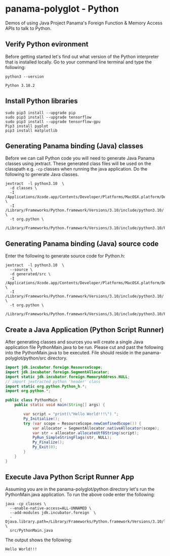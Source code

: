 # panama-polyglot - Python
Demos of using Java Project Panama's Foreign Function &amp; Memory Access APIs to talk to Python.

## Verify Python evironment
Before getting started let's find out what version of the Python interpreter that is installed locally. Go to your command line terminal and type the following:
```shell
python3 --version
```

```shell
Python 3.10.2
```

## Install Python libraries
```shell
sudo pip3 install --upgrade pip
sudo pip3 install --upgrade tensorflow
sudo pip3 install --upgrade tensorflow-gpu
Pip3 install pyplot
pip3 install matplotlib
```

## Generating Panama binding (Java) classes

Before we can call Python code you will need to generate Java Panama classes using jextract. These generated class files will be used on the classpath e.g. `-cp` classes when running the java application. Do the following to generate Java classes.

```shell
jextract  -l python3.10  \
  -d classes \
  -I /Applications/Xcode.app/Contents/Developer/Platforms/MacOSX.platform/Developer/SDKs/MacOSX.sdk/usr/include  \
  -I /Library/Frameworks/Python.framework/Versions/3.10/include/python3.10/  \
  -t org.python \
  /Library/Frameworks/Python.framework/Versions/3.10/include/python3.10/Python.h
```

## Generating Panama binding (Java) source code

Enter the following to generate source code for Python.h:
```shell
jextract  -l python3.10  \
  --source \
  -d generated/src \
  -I /Applications/Xcode.app/Contents/Developer/Platforms/MacOSX.platform/Developer/SDKs/MacOSX.sdk/usr/include  \
  -I /Library/Frameworks/Python.framework/Versions/3.10/include/python3.10/  \
  -t org.python \
  /Library/Frameworks/Python.framework/Versions/3.10/include/python3.10/Python.h
```
## Create a Java Application (Python Script Runner)

After generating classes and sources you will create a single Java application file PythonMain.java to be run. Please cut and past the following into the PythonMain.java to be executed. File should reside in the panama-polyglot/python/src directory.

```java
import jdk.incubator.foreign.ResourceScope;
import jdk.incubator.foreign.SegmentAllocator;
import static jdk.incubator.foreign.MemoryAddress.NULL;
// import jextracted python 'header' class
import static org.python.Python_h.*;
import org.python.*;

public class PythonMain {
    public static void main(String[] args) {

        var script = "print(\"Hello World!!!\") ";
        Py_Initialize();
        try (var scope = ResourceScope.newConfinedScope()) {
            var allocator = SegmentAllocator.nativeAllocator(scope);
            var str = allocator.allocateUtf8String(script);
            PyRun_SimpleStringFlags(str, NULL);
            Py_Finalize();
            Py_Exit(0);
        }
    }
}
```

## Execute Java Python Script Runner App

Assuming you are in the panama-polyglot/python directory let's run the PythonMain.java application. To run the above code enter the following:

```shell
java -cp classes \
  --enable-native-access=ALL-UNNAMED \
  --add-modules jdk.incubator.foreign  \
  -Djava.library.path=/Library/Frameworks/Python.framework/Versions/3.10/lib \
  src/PythonMain.java
```

The output shows the following:
```text
Hello World!!!
```
